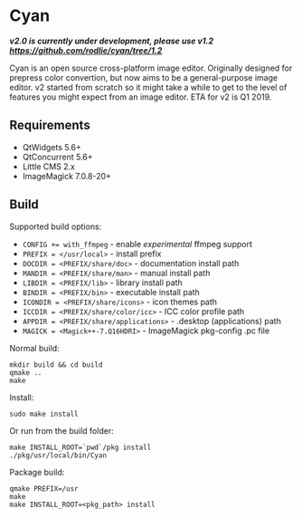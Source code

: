# Cyan

***v2.0 is currently under development, please use v1.2 https://github.com/rodlie/cyan/tree/1.2***

Cyan is an open source cross-platform image editor. Originally designed for prepress color convertion, but now aims to be a general-purpose image editor. v2 started from scratch so it might take a while to get to the level of features you might expect from an image editor. ETA for v2 is Q1 2019.

## Requirements

 * QtWidgets 5.6+
 * QtConcurrent 5.6+
 * Little CMS 2.x
 * ImageMagick 7.0.8-20+

## Build

Supported build options:
 * ``CONFIG += with_ffmpeg`` - enable *experimental* ffmpeg support
 * ``PREFIX = </usr/local>`` - install prefix
 * ``DOCDIR = <PREFIX/share/doc>`` - documentation install path
 * ``MANDIR = <PREFIX/share/man>`` - manual install path
 * ``LIBDIR = <PREFIX/lib>`` - library install path
 * ``BINDIR = <PREFIX/bin>`` - executable install path
 * ``ICONDIR = <PREFIX/share/icons>`` - icon themes path
 * ``ICCDIR = <PREFIX/share/color/icc>`` - ICC color profile path
 * ``APPDIR = <PREFIX/share/applications>`` - .desktop (applications) path
 * ``MAGICK = <Magick++-7.Q16HDRI>`` - ImageMagick pkg-config .pc file

Normal build:
```
mkdir build && cd build
qmake ..
make
```

Install:

```
sudo make install
```

Or run from the build folder:
```
make INSTALL_ROOT=`pwd`/pkg install
./pkg/usr/local/bin/Cyan
```

Package build:
```
qmake PREFIX=/usr
make
make INSTALL_ROOT=<pkg_path> install
```
